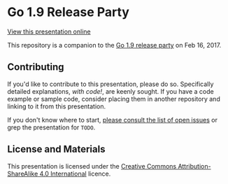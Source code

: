 # Go 1.9 Release Party

[View this presentation online](https://talks.godoc.org/github.com/davecheney/go-1.9-release-party/presentation.slide)

This repository is a companion to the [Go 1.9 release party](https://github.com/golang/go/wiki/Go-1.9-Release-Party) on Feb 16, 2017.

## Contributing

If you'd like to contribute to this presentation, please do so.
Specifically detailed explanations, _with code!_, are keenly sought.
If you have a code example or sample code, consider placing them in another repository and linking to it from this presentation.

If you don't know where to start, [please consult the list of open issues](https://github.com/davecheney/go-1.9-release-party/issues) or grep the presentation for `TODO`.

## License and Materials

This presentation is licensed under the [Creative Commons Attribution-ShareAlike 4.0 International](https://creativecommons.org/licenses/by-sa/4.0/) licence.
